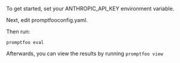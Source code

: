 To get started, set your ANTHROPIC_API_KEY environment variable.

Next, edit promptfooconfig.yaml.

Then run:

```
promptfoo eval
```

Afterwards, you can view the results by running `promptfoo view`
